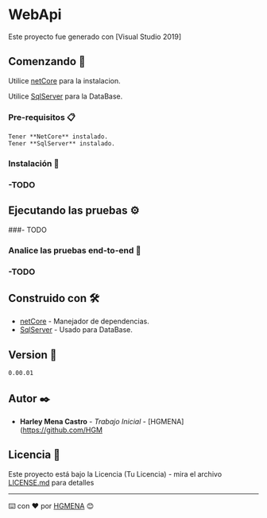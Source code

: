 # WebApi
Este proyecto fue generado con [Visual Studio 2019]

## Comenzando 🚀
Utilice [netCore](https://dotnet.microsoft.com/download) para la instalacion.

Utilice [SqlServer](https://www.microsoft.com/es-es/sql-server/sql-server-downloads) para la DataBase.

### Pre-requisitos 📋
```
Tener **NetCore** instalado.
Tener **SqlServer** instalado.
```

### Instalación 🔧
###	-TODO

## Ejecutando las pruebas ⚙️
###-	TODO

### Analice las pruebas end-to-end 🔩
###	-TODO

## Construido con 🛠️

* [netCore](https://dotnet.microsoft.com/download) - Manejador de dependencias.
* [SqlServer](https://www.microsoft.com/es-es/sql-server/sql-server-downloads) - Usado para DataBase.

## Version 📌

```
0.00.01

```
## Autor ✒️

* **Harley Mena Castro** - *Trabajo Inicial* - [HGMENA](https://github.com/HGM

## Licencia 📄

Este proyecto está bajo la Licencia (Tu Licencia) - mira el archivo [LICENSE.md](LICENSE.md) para detalles

---
⌨️ con ❤️ por [HGMENA](https://github.com/HGMENA-WORKSPACE) 😊
